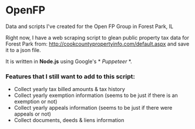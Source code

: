 # OpenFP
Data and scripts I've created for the Open FP Group in Forest Park, IL

Right now, I have a web scraping script to glean public property tax data for Forest Park from: http://cookcountypropertyinfo.com/default.aspx and save it to a json file.

It is written in **Node.js** using Google's * *Puppeteer* *.


### Features that I still want to add to this script:

- Collect yearly tax billed amounts & tax history
- Collect yearly exemption information (seems to be just if there is an exemption or not)
- Collect yearly appeals information (seems to be just if there were appeals or not)
- Collect documents, deeds & liens information
